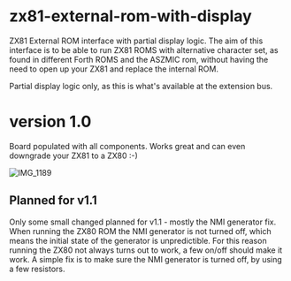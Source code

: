 # zx81-external-rom-with-display
ZX81 External ROM interface with partial display logic. The aim of this interface is to be able to run ZX81 ROMS with alternative character set, as found in different Forth ROMS and the ASZMIC rom, without having the need to open up your ZX81 and replace the internal ROM.

Partial display logic only, as this is what's available at the extension bus.

# version 1.0
Board populated with all components. Works great and can even downgrade your ZX81 to a ZX80 :-)

![IMG_1189](https://github.com/thomasheckmann/zx81-external-rom-with-display/assets/14136378/ac9a7b85-de8f-41bd-a00b-a454568ce17b)

## Planned for v1.1
Only some small changed planned for v1.1 - mostly the NMI generator fix. When running the ZX80 ROM the NMI generator is not turned off, which means the initial state of the generator is unpredictible. For this reason running the ZX80 not always turns out to work, a few on/off should make it work. A simple fix is to make sure the NMI generator is turned off, by using a few resistors.
